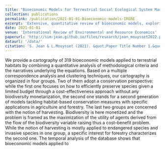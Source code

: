 ```yaml
---
title: "Bioeconomic Models for Terrestrial Social Ecological System Management : A review"
collection: publications
permalink: /publication/2021-01-01-Bioeconomic-models-IRERE
excerpt: 'Extensive, quantitative review of bioeconomic models, exploring methodological specifications'
date: 2021-01-01
venue: 'International Review of Environmental and Resource Economics'
paperurl: 'http://sim-jean.github.io/files/research/jean_mouysset2022.pdf'
dataurl: '/data/'
citation: 'S. Jean & L.Mouysset (2021). &quot;Paper Title Number 1.&quot; <i>Journal 1</i>.'
---
```


We provide a cartography of 319 bioeconomic models applied to terrestrial habitats by combining a quantitative analysis
of methodological criteria and the narratives underlying the equations. Based on a multiple correspondence analysis and clustering techniques, our cartography is organized in four groups. Two of them adopt a conservation perspective: while the first one focuses on how to efficiently preserve species given a limited budget through a cost-effectiveness approach without any biodiversity monetarization, the second one stands for a second generation of models tackling habitat-based conservation measures with specific applications in agriculture and forestry. The last two groups are concerned with the notion of harvesting. Biodiversity is here monetized and the problem is framed as the maximization of the utility of agents derived from the flow of the biodiversity variable raising thus a cost–benefit problem. While the notion of harvesting is mostly applied to endangered species and invasive species in one group, a specific interest for forestry characterizes the second one. The temporal analysis of the database shows that bioeconomic models applied to
